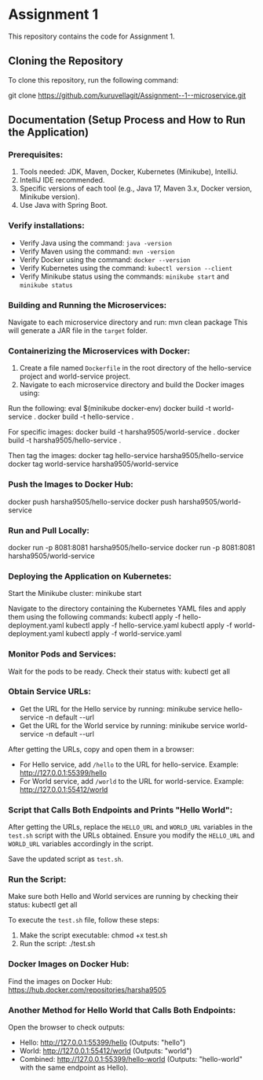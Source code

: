 # Assignment 1

This repository contains the code for Assignment 1.

## Cloning the Repository

To clone this repository, run the following command:

git clone https://github.com/kuruvellagit/Assignment--1--microservice.git

## Documentation (Setup Process and How to Run the Application)

### Prerequisites:
1. Tools needed: JDK, Maven, Docker, Kubernetes (Minikube), IntelliJ.
2. IntelliJ IDE recommended.
3. Specific versions of each tool (e.g., Java 17, Maven 3.x, Docker version, Minikube version).
4. Use Java with Spring Boot.

### Verify installations:
- Verify Java using the command: `java -version`
- Verify Maven using the command: `mvn -version`
- Verify Docker using the command: `docker --version`
- Verify Kubernetes using the command: `kubectl version --client`
- Verify Minikube status using the commands: `minikube start` and `minikube status`

### Building and Running the Microservices:
Navigate to each microservice directory and run:
mvn clean package
This will generate a JAR file in the `target` folder.

### Containerizing the Microservices with Docker:
1. Create a file named `Dockerfile` in the root directory of the hello-service project and world-service project.
2. Navigate to each microservice directory and build the Docker images using:

Run the following:
eval $(minikube docker-env)
docker build -t world-service .
docker build -t hello-service .

For specific images:
docker build -t harsha9505/world-service .
docker build -t harsha9505/hello-service .

Then tag the images:
docker tag hello-service harsha9505/hello-service
docker tag world-service harsha9505/world-service

### Push the Images to Docker Hub:
docker push harsha9505/hello-service
docker push harsha9505/world-service

### Run and Pull Locally:
docker run -p 8081:8081 harsha9505/hello-service
docker run -p 8081:8081 harsha9505/world-service

### Deploying the Application on Kubernetes:
Start the Minikube cluster:
minikube start

Navigate to the directory containing the Kubernetes YAML files and apply them using the following commands:
kubectl apply -f hello-deployment.yaml
kubectl apply -f hello-service.yaml
kubectl apply -f world-deployment.yaml
kubectl apply -f world-service.yaml

### Monitor Pods and Services:
Wait for the pods to be ready. Check their status with:
kubectl get all

### Obtain Service URLs:
- Get the URL for the Hello service by running: 
  minikube service hello-service -n default --url
- Get the URL for the World service by running: 
  minikube service world-service -n default --url

After getting the URLs, copy and open them in a browser:
- For Hello service, add `/hello` to the URL for hello-service. Example:
  http://127.0.0.1:55399/hello
- For World service, add `/world` to the URL for world-service. Example:
  http://127.0.0.1:55412/world

### Script that Calls Both Endpoints and Prints "Hello World":
After getting the URLs, replace the `HELLO_URL` and `WORLD_URL` variables in the `test.sh` script with the URLs obtained. Ensure you modify the `HELLO_URL` and `WORLD_URL` variables accordingly in the script.

Save the updated script as `test.sh`.

### Run the Script:
Make sure both Hello and World services are running by checking their status:
kubectl get all

To execute the `test.sh` file, follow these steps:
1. Make the script executable:
   chmod +x test.sh
2. Run the script:
   ./test.sh

### Docker Images on Docker Hub:
Find the images on Docker Hub:
https://hub.docker.com/repositories/harsha9505

### Another Method for Hello World that Calls Both Endpoints:
Open the browser to check outputs:
- Hello: http://127.0.0.1:55399/hello (Outputs: "hello")
- World: http://127.0.0.1:55412/world (Outputs: "world")
- Combined: http://127.0.0.1:55399/hello-world (Outputs: "hello-world" with the same endpoint as Hello).
